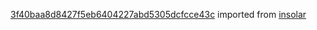 [3f40baa8d8427f5eb6404227abd5305dcfcce43c](https://github.com/insolar/insolar/commit/3f40baa8d8427f5eb6404227abd5305dcfcce43c) imported from [insolar](https://github.com/insolar/insolar)
